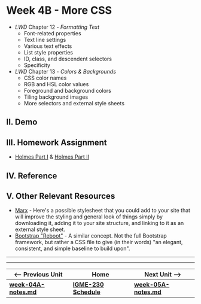 # Week 4B - More CSS

- *LWD* Chapter 12 - *Formatting Text*
  - Font-related properties
  - Text line settings
  - Various text effects
  - List style properties
  - ID, class, and descendent selectors
  - Specificity
- *LWD* Chapter 13 - *Colors & Backgrounds*
  - CSS color names
  - RGB and HSL color values
  - Foreground and background colors
  - Tiling background images
  - More selectors and external style sheets



## II. Demo


## III. Homework Assignment

- [Holmes Part I](https://github.com/tonethar/IGME-235-Shared/blob/master/notes/holmes-part-1.md) & [Holmes Part II](https://github.com/tonethar/IGME-235-Shared/blob/master/notes/holmes-part-2.md)
 
## IV. Reference

## V. Other Relevant Resources
- [Marx](https://mblode.github.io/marx/) - Here's a possible stylesheet that you could add to your site that will improve the styling and general look of things simply by downloading it, adding it to your site structure, and linking to it as an external style sheet.
- [Bootstrap "Reboot"](https://getbootstrap.com/docs/4.3/content/reboot/) - A similar concept.  Not the full Bootstrap framework, but rather a CSS file to give (in their words) "an elegant, consistent, and simple baseline to build upon".

<hr><hr>

| <-- Previous Unit | Home | Next Unit -->
| --- | --- | --- 
| [**week-04A-notes.md**](week-04A-notes.md)     |  [**IGME-230 Schedule**](../schedule.md) | [**week-05A-notes.md**](week-05A-notes.md)

